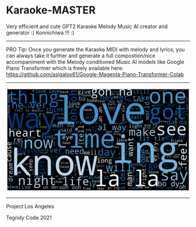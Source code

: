 # Karaoke-MASTER
Very efficient and cute GPT2 Karaoke Melody Music AI creator and generator :) Konnichiwa !!! :)

***

PRO Tip: Once you generate the Karaoke MIDI with melody and lyrics, you can always take it further and generate a full compostion/nice accompaniment with the Melody conditioned Music AI models like Google Piano Transformer which is freely available here: https://github.com/asigalov61/Google-Magenta-Piano-Transformer-Colab

***

![Karaoke-MASTER](https://github.com/asigalov61/Karaoke-MASTER/raw/main/Karaoke-MASTER-Dataset-Word-Cloud-Sample.png?raw=true)


***

Project Los Angeles

Tegridy Code 2021

